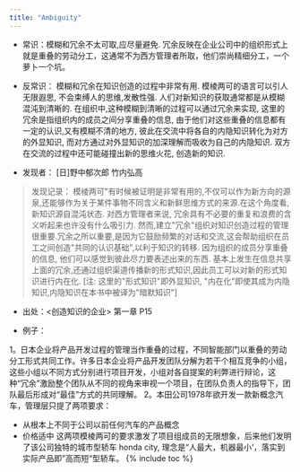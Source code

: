 ```yaml
---
title: "Ambiguity"
---
```





- 常识：模糊和冗余不太可取,应尽量避免. 冗余反映在企业公司中的组织形式上就是重叠的劳动分工，这通常不为西方管理者所取，他们崇尚精细分工，一个萝卜一个坑。

- 反常识： 模糊和冗余在知识创造的过程中非常有用. 模棱两可的语言可以引人无限遐思, 不会束缚人的思维,发散性强. 人们对新知识的获取通常都是从模糊混沌到清晰的. 在组织中,这种模糊到清晰的过程可以通过冗余来实现, 这里的冗余是指组织内的成员之间分享重叠的信息, 由于他们对这些重叠的信息都有一定的认识,又有模糊不清的地方, 彼此在交流中将各自的内隐知识转化为对方的外显知识, 而对方通过对外显知识的加深理解而吸收为自己的内隐知识. 双方在交流的过程中还可能碰撞出新的思维火花, 创造新的知识.

- 发现者： [日]野中郁次郎 竹内弘高

> 发现记录：
模棱两可"有时候被证明是非常有用的,不仅可以作为新方向的源泉,还能够作为关于某件事物不同含义和新鲜思维方式的来源.在这个角度看,新知识源自混沌状态.
对西方管理者来说, 冗余具有不必要的重复和浪费的含义听起来也许没有什么吸引力. 然而,建立"冗余"组织对知识创造过程的管理很重要.冗余之所以重要,是因为它鼓励频繁的对话和交流,这会帮助组织在员工之间创造"共同的认识基础",以利于知识的转移. 因为组织的成员分享重叠的信息, 他们可以感觉到彼此尽力要表述出来的东西.	基本上发生在信息共享上面的冗余,还通过组织渠道传播新的形式知识,因此员工可以对新的形式知识进行内在化.
[注: 这里的"形式知识"即外显知识, "内在化"即使其成为内隐知识,内隐知识在本书中被译为"暗默知识"]
- 出处：<创造知识的企业> 第一章 P15

- 例子：

1。日本企业将产品开发过程的管理当作重叠的过程，不同智能部门以重叠的劳动分工形式共同工作。许多日本企业将产品开发团队分解为若干个相互竞争的小组，这些小组以不同方式分别进行项目开发，小组对各自提案的利弊进行辩论，这种“冗余”激励整个团队从不同的视角来审视一个项目，在团队负责人的指导下，团队最后形成对“最佳”方式的共同理解。
2。本田公司1978年欲开发一款新概念汽车，管理层只提了两项要求：
- 从根本上不同于公司以前任何汽车的产品概念
- 价格适中
这两项模棱两可的要求激发了项目组成员的无限想象，后来他们发明了该公司独特的城市型轿车 honda city, 理念是“人最大，机器最小‘，落实到实际产品即”高而短“型轿车。
{% include toc %}
